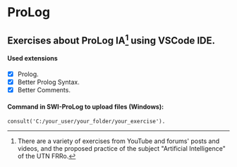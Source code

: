 # ProLog

## Exercises about ProLog IA[^1] using VSCode IDE.

#### Used extensions

- [x] Prolog.
- [x] Better Prolog Syntax.
- [x] Better Comments.

#### Command in SWI-ProLog to upload files (Windows):

```
consult('C:/your_user/your_folder/your_exercise').
```

[^1]: There are a variety of exercises from YouTube and forums' posts and videos, and the proposed practice of the subject "Artificial Intelligence" of the UTN FRRo.
